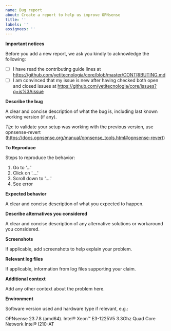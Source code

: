 ```yaml
---
name: Bug report
about: Create a report to help us improve OPNsense
title: ''
labels: ''
assignees: ''
---
```

**Important notices**

Before you add a new report, we ask you kindly to acknowledge the following:

- [ ] I have read the contributing guide lines at https://github.com/yetitecnologia/core/blob/master/CONTRIBUTING.md
- [ ] I am convinced that my issue is new after having checked both open and closed issues at https://github.com/yetitecnologia/core/issues?q=is%3Aissue

**Describe the bug**

A clear and concise description of what the bug is, including last known working version (if any).

*Tip*: to validate your setup was working with the previous version, use opnsense-revert (https://docs.opnsense.org/manual/opnsense_tools.html#opnsense-revert)

**To Reproduce**

Steps to reproduce the behavior:
1. Go to '...'
2. Click on '....'
3. Scroll down to '....'
4. See error

**Expected behavior**

A clear and concise description of what you expected to happen.

**Describe alternatives you considered**

A clear and concise description of any alternative solutions or workaround you considered.

**Screenshots**

If applicable, add screenshots to help explain your problem.

**Relevant log files**

If applicable, information from log files supporting your claim.

**Additional context**

Add any other context about the problem here.

**Environment**

Software version used and hardware type if relevant, e.g.:

OPNsense 23.7.8 (amd64).
Intel® Xeon™ E3-1225V5 3.3Ghz Quad Core
Network Intel® I210-AT
